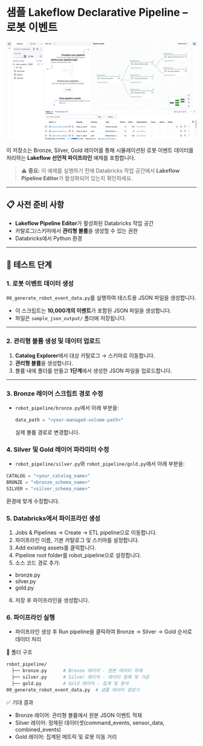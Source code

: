 # 샘플 Lakeflow Declarative Pipeline – 로봇 이벤트
![](pipeline_result.png)

이 저장소는 Bronze, Silver, Gold 레이어를 통해 시뮬레이션된 로봇 이벤트 데이터를 처리하는 **Lakeflow 선언적 파이프라인** 예제를 포함합니다.  
> ⚠ **중요:** 이 예제를 실행하기 전에 Databricks 작업 공간에서 **Lakeflow Pipeline Editor**가 활성화되어 있는지 확인하세요.

---

## 📋 사전 준비 사항
- **Lakeflow Pipeline Editor**가 활성화된 Databricks 작업 공간
- 카탈로그/스키마에서 **관리형 볼륨**을 생성할 수 있는 권한
- Databricks에서 Python 환경

---

## 🚀 테스트 단계

### 1. 로봇 이벤트 데이터 생성
`00_generate_robot_event_data.py`를 실행하여 테스트용 JSON 파일을 생성합니다.
- 이 스크립트는 **10,000개의 이벤트**가 포함된 JSON 파일을 생성합니다.
- 파일은 `sample_json_output/` 폴더에 저장됩니다.

---

### 2. 관리형 볼륨 생성 및 데이터 업로드
1. **Catalog Explorer**에서 대상 카탈로그 → 스키마로 이동합니다.
2. **관리형 볼륨**을 생성합니다.
3. 볼륨 내에 폴더를 만들고 **1단계**에서 생성한 JSON 파일을 업로드합니다.

---

### 3. Bronze 레이어 스크립트 경로 수정
- `robot_pipeline/bronze.py`에서 아래 부분을:
  ```python
  data_path = "<your-managed-volume-path>"
  ```
  실제 볼륨 경로로 변경합니다.

### 4. Silver 및 Gold 레이어 파라미터 수정
- `robot_pipeline/silver.py`와 `robot_pipeline/gold.py`에서 아래 부분을:

```python
CATALOG = "<your_catalog_name>"
BRONZE = "<bronze_schema_name>"
SILVER = "<silver_schema_name>"
```
환경에 맞게 수정합니다.

### 5. Databricks에서 파이프라인 생성
1. Jobs & Pipelines → Create → ETL pipeline으로 이동합니다.
2. 파이프라인 이름, 기본 카탈로그 및 스키마를 설정합니다.
3. Add existing assets를 클릭합니다.
4. Pipeline root folder를 robot_pipeline으로 설정합니다.
5. 소스 코드 경로 추가:
- bronze.py
- silver.py
- gold.py
6. 저장 후 파이프라인을 생성합니다.

### 6. 파이프라인 실행
- 파이프라인 생성 후 Run pipeline을 클릭하여 Bronze → Silver → Gold 순서로 데이터 처리

📂 폴더 구조
```bash
robot_pipeline/
  ├── bronze.py      # Bronze 레이어 - 원본 데이터 적재
  ├── silver.py      # Silver 레이어 - 데이터 정제 및 가공
  ├── gold.py        # Gold 레이어 - 집계 및 분석
00_generate_robot_event_data.py  # 샘플 데이터 생성기
```

✅ 기대 결과
- Bronze 레이어: 관리형 볼륨에서 원본 JSON 이벤트 적재
- Silver 레이어: 정제된 데이터셋(command_events, sensor_data, combined_events)
- Gold 레이어: 집계된 메트릭 및 로봇 이동 거리